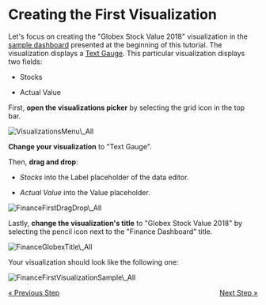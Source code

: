 # Creating the First Visualization 

Let's focus on creating the "Globex Stock Value 2018" visualization in
the [sample dashboard](getting-started.md) presented at the
beginning of this tutorial. The visualization displays a [Text Gauge](~/en/data-visualizations/visualization-types/gauge-charts.html#text-gauge). This particular visualization displays
two fields:

  - Stocks

  - Actual Value

First, **open the visualizations picker** by selecting the grid icon in
the top bar.

<img src="images/VisualizationsMenu_All.png" alt="VisualizationsMenu\_All" class="responsive-img"/>

**Change your visualization** to "Text Gauge".

Then, **drag and drop**:

  - *Stocks* into the Label placeholder of the data editor.

  - *Actual Value* into the Value placeholder.

<img src="images/FinanceFirstDragDrop_All.png" alt="FinanceFirstDragDrop\_All" class="responsive-img"/>

Lastly, **change the visualization's title** to "Globex Stock Value
2018" by selecting the pencil icon next to the "Finance Dashboard"
title.

<img src="images/FinanceGlobexTitle_All.png" alt="FinanceGlobexTitle\_All" class="responsive-img"/>

Your visualization should look like the following one:

<img src="images/FinanceFirstVisualizationSample_All.png" alt="FinanceFirstVisualizationSample\_All" class="responsive-img"/>


<style>
.previous {
    text-align: left
}

.next {
    float: right
}

</style>

<a href="creating-the-dashboard.md" class="previous">&laquo; Previous Step</a>
<a href="applying-formatting-visualization.md" class="next">Next Step &raquo;</a>
